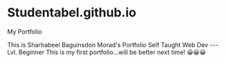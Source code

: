 # Studentabel.github.io

My Portfolio

This is Sharhabeel Baguinsdon Morad's Portfolio
Self Taught Web Dev --- Lvl. Beginner 
This is my first portfolio...will be better next time! 😀😀😀
